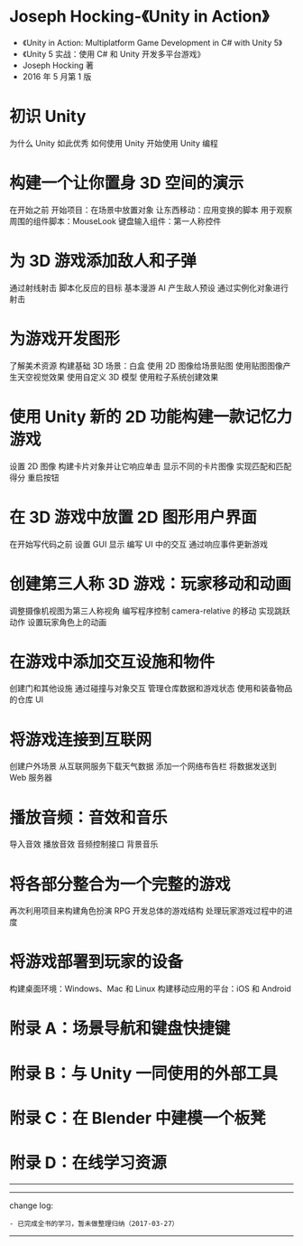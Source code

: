 # Joseph Hocking-《Unity in Action》

* 《Unity in Action: Multiplatform Game Development in C# with Unity 5》
* 《Unity 5 实战：使用 C# 和 Unity 开发多平台游戏》
* Joseph Hocking 著
* 2016 年 5 月第 1 版

# 初识 Unity

为什么 Unity 如此优秀
如何使用 Unity
开始使用 Unity 编程

# 构建一个让你置身 3D 空间的演示

在开始之前
开始项目：在场景中放置对象
让东西移动：应用变换的脚本
用于观察周围的组件脚本：MouseLook
键盘输入组件：第一人称控件

# 为 3D 游戏添加敌人和子弹

通过射线射击
脚本化反应的目标
基本漫游 AI
产生敌人预设
通过实例化对象进行射击

# 为游戏开发图形

了解美术资源
构建基础 3D 场景：白盒
使用 2D 图像给场景贴图
使用贴图图像产生天空视觉效果
使用自定义 3D 模型
使用粒子系统创建效果

# 使用 Unity 新的 2D 功能构建一款记忆力游戏

设置 2D 图像
构建卡片对象并让它响应单击
显示不同的卡片图像
实现匹配和匹配得分
重启按钮

# 在 3D 游戏中放置 2D 图形用户界面

在开始写代码之前
设置 GUI 显示
编写 UI 中的交互
通过响应事件更新游戏

# 创建第三人称 3D 游戏：玩家移动和动画

调整摄像机视图为第三人称视角
编写程序控制 camera-relative 的移动
实现跳跃动作
设置玩家角色上的动画

# 在游戏中添加交互设施和物件

创建门和其他设施
通过碰撞与对象交互
管理仓库数据和游戏状态
使用和装备物品的仓库 UI

# 将游戏连接到互联网

创建户外场景
从互联网服务下载天气数据
添加一个网络布告栏
将数据发送到 Web 服务器

# 播放音频：音效和音乐

导入音效
播放音效
音频控制接口
背景音乐

# 将各部分整合为一个完整的游戏

再次利用项目来构建角色扮演 RPG
开发总体的游戏结构
处理玩家游戏过程中的进度

# 将游戏部署到玩家的设备

构建桌面环境：Windows、Mac 和 Linux
构建移动应用的平台：iOS 和 Android

# 附录 A：场景导航和键盘快捷键
# 附录 B：与 Unity 一同使用的外部工具
# 附录 C：在 Blender 中建模一个板凳
# 附录 D：在线学习资源

-------

---

change log: 

	- 已完成全书的学习，暂未做整理归纳（2017-03-27）

---


